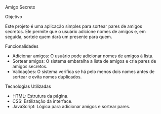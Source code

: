 Amigo Secreto

Objetivo

Este projeto é uma aplicação simples para sortear pares de amigos secretos. Ele permite que o usuário 
adicione nomes de amigos e, em seguida, sorteie quem dará um presente para quem.

Funcionalidades

- Adicionar amigos: O usuário pode adicionar nomes de amigos à lista.
- Sortear amigos: O sistema embaralha a lista de amigos e cria pares de amigos secretos.
- Validações: O sistema verifica se há pelo menos dois nomes antes de sortear e evita nomes duplicados.

Tecnologias Utilizadas

- HTML: Estrutura da página.
- CSS: Estilização da interface.
- JavaScript: Lógica para adicionar amigos e sortear pares.
